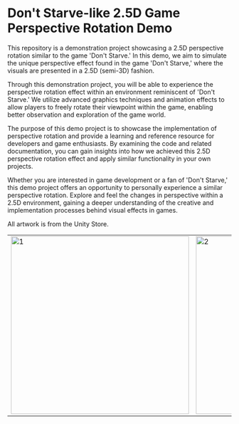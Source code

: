 # Don't Starve-like 2.5D Game Perspective Rotation Demo
This repository is a demonstration project showcasing a 2.5D perspective rotation similar to the game 'Don't Starve.' In this demo, we aim to simulate the unique perspective effect found in the game 'Don't Starve,' where the visuals are presented in a 2.5D (semi-3D) fashion.

Through this demonstration project, you will be able to experience the perspective rotation effect within an environment reminiscent of 'Don't Starve.' We utilize advanced graphics techniques and animation effects to allow players to freely rotate their viewpoint within the game, enabling better observation and exploration of the game world.

The purpose of this demo project is to showcase the implementation of perspective rotation and provide a learning and reference resource for developers and game enthusiasts. By examining the code and related documentation, you can gain insights into how we achieved this 2.5D perspective rotation effect and apply similar functionality in your own projects.

Whether you are interested in game development or a fan of 'Don't Starve,' this demo project offers an opportunity to personally experience a similar perspective rotation. Explore and feel the changes in perspective within a 2.5D environment, gaining a deeper understanding of the creative and implementation processes behind visual effects in games.

All artwork is from the Unity Store.

<table>
  <tr>
    <td>
      <img src="Photo/1.png" alt="1" width="400px">
    </td>
    <td>
      <img src="Photo/2.png" alt="2" width="400px">
    </td>
  </tr>
</table>
